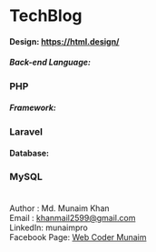 # TechBlog
#### Design: https://html.design/
##### Back-end Language:
### PHP </br>
##### Framework: 
### Laravel </br>
#### Database:
### MySQL </br></br>
Author : Md. Munaim Khan </br>
Email  : khanmail2599@gmail.com </br>
LinkedIn: munaimpro </br>
Facebook Page: <a href="https://facebook.com/webcodermunaim" target="_blank">Web Coder Munaim</a>
